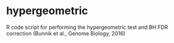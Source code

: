 # hypergeometric
R code script for performing the hypergeometric test and BH FDR correction (Bunnik et al., Genome Biology, 2016)
